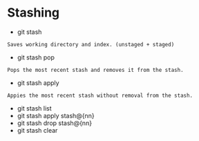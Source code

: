 # Stashing

- git stash

```
Saves working directory and index. (unstaged + staged)
```

- git stash pop

```
Pops the most recent stash and removes it from the stash.
```

- git stash apply

```
Appies the most recent stash without removal from the stash.
```

- git stash list
- git stash apply stash@{nn}
- git stash drop stash@{nn}
- git stash clear